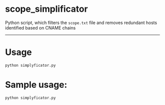 # scope_simplificator
Python script, which filters the `scope.txt` file and removes redundant hosts identified based on CNAME chains
- - - -
# Usage
```python simplyficator.py```

# Sample usage:
```python simplyficator.py```
